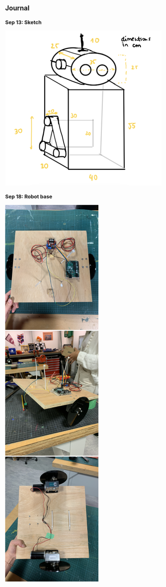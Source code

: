 ## Journal

### Sep 13: Sketch

<img src="https://github.com/martapienkosz/performingrobots/blob/main/Journal/images/robotSketch.png" width="600">


### Sep 18: Robot base
<img src="https://github.com/martapienkosz/performingrobots/blob/main/Journal/images/base1.JPG" width="300"> <img src="https://github.com/martapienkosz/performingrobots/blob/main/Journal/images/base2.JPG" width="300"> <img src="https://github.com/martapienkosz/performingrobots/blob/main/Journal/images/base3.JPG" width="300">
